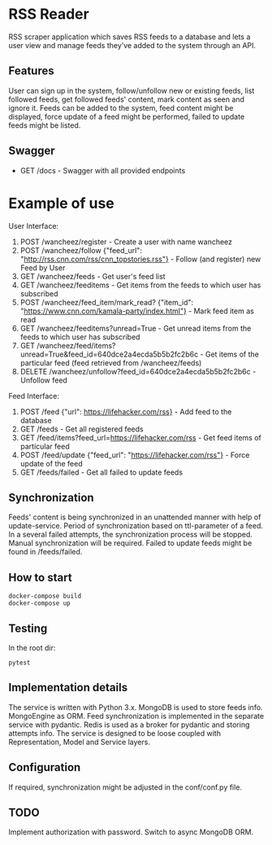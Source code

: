# RSS Reader

RSS scraper application which saves RSS feeds to a database and lets a user view and manage feeds they’ve added to the system through an API.

## Features

User can sign up in the system, follow/unfollow new or existing feeds, list followed feeds, get followed feeds' content, mark content as seen and ignore it.
Feeds can be added to the system, feed content might be displayed, force update of a feed might be performed, failed to update feeds might be listed.


## Swagger
- GET /docs - Swagger with all provided endpoints

# Example of use

User Interface:
1. POST /wancheez/register - Create a user with name wancheez
2. POST /wancheez/follow {"feed_url": "http://rss.cnn.com/rss/cnn_topstories.rss"} - Follow (and register) new Feed by User
3. GET /wancheez/feeds - Get user's feed list
4. GET /wancheez/feeditems - Get items from the feeds to which user has subscribed
5. POST /wancheez/feed_item/mark_read? {"item_id": "https://www.cnn.com/kamala-party/index.html"} - Mark feed item as read
6. GET /wancheez/feeditems?unread=True - Get unread items from the feeds to which user has subscribed
7. GET /wancheez/feed/items?unread=True&feed_id=640dce2a4ecda5b5b2fc2b6c - Get items of the particular feed (feed retrieved from /wancheez/feeds)
8. DELETE /wancheez/unfollow?feed_id=640dce2a4ecda5b5b2fc2b6c - Unfollow feed

Feed Interface:
1. POST /feed {"url": https://lifehacker.com/rss} - Add feed to the database
2. GET /feeds - Get all registered feeds
3. GET /feed/items?feed_url=https://lifehacker.com/rss - Get feed items of particular feed
4. POST /feed/update {"feed_url": "https://lifehacker.com/rss"} - Force update of the feed
5. GET /feeds/failed - Get all failed to update feeds


## Synchronization

Feeds' content is being synchronized in an unattended manner with help of update-service. Period of synchronization based on ttl-parameter of a feed.
In a several failed attempts, the synchronization process will be stopped. Manual synchronization will be required.
Failed to update feeds might be found in /feeds/failed.

## How to start

```
docker-compose build
docker-compose up
```

## Testing

In the root dir:
```
pytest
```

## Implementation details

The service is written with Python 3.x. 
MongoDB is used to store feeds info. MongoEngine as ORM.
Feed synchronization is implemented in the separate service with pydantic.
Redis is used as a broker for pydantic and storing attempts info.
The service is designed to be loose coupled with Representation, Model and Service layers.


## Configuration

If required, synchronization might be adjusted in the conf/conf.py file.


## TODO

Implement authorization with password.
Switch to async MongoDB ORM.